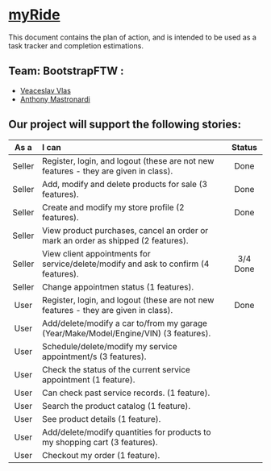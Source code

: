 # [myRide](/htdocs)


This document contains the plan of action, and is intended to be used as a task tracker and completion estimations.

## Team: BootstrapFTW :
- [Veaceslav Vlas](https://github.com/vlasslavic)
- [Anthony Mastronardi](https://github.com/antho-mastro)


## Our project will support the following stories:

| **As a** | **I can**                                                                                      |**Status** |
|:--------:|:-----------------------------------------------------------------------------------------------|:---------:|
|  Seller  | Register, login, and logout (these are not new features - they are given in class).            | Done      |
|  Seller  | Add, modify and delete products for sale (3 features).                                         | Done      |
|  Seller  | Create and modify my store profile (2 features).                                               | Done      |
|  Seller  | View product purchases, cancel an order or mark an order as shipped (2 features).              |           |
|  Seller  | View client appointments for service/delete/modify and ask to confirm (4 features).            | 3/4 Done  |
|  Seller  | Change appointmen status (1 features).                                                         |           |
|  User    | Register, login, and logout (these are not new features - they are given in class).            | Done      |
|  User    | Add/delete/modify a car to/from my garage (Year/Make/Model/Engine/VIN) (3 features).           |           |
|  User    | Schedule/delete/modify my service appointment/s (3 features).                                  |           |
|  User    | Check the status of the current service appointment (1 feature).                               |           |
|  User    | Can check past service records. (1 feature).                                                   |           |
|  User    | Search the product catalog (1 feature).                                                        |           |
|  User    | See product details (1 feature).                                                               |           |
|  User    | Add/delete/modify quantities for products to my shopping cart (3 features).                    |           |
|  User    | Checkout my order (1 feature).                                                                 |           |



